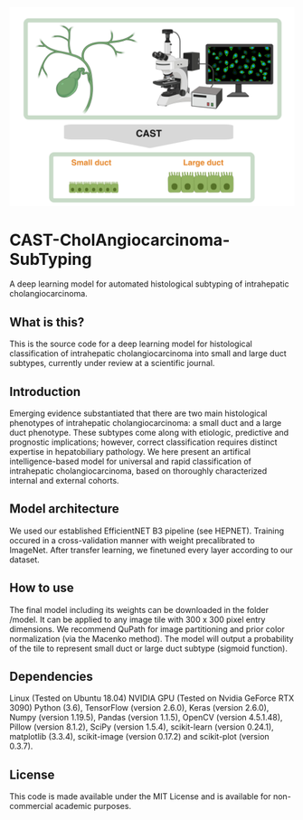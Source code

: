 ![CAST](CAST.jpeg)


# CAST-CholAngiocarcinoma-SubTyping
A deep learning model for automated histological subtyping of intrahepatic cholangiocarcinoma.

## What is this?
This is the source code for a deep learning model for histological classification of intrahepatic cholangiocarcinoma into small and large duct subtypes, currently under review at a scientific journal.

## Introduction
Emerging evidence substantiated that there are two main histological phenotypes of intrahepatic cholangiocarcinoma: a small duct and a large duct phenotype. These subtypes come along with etiologic, predictive and prognostic implications; however, correct classification requires distinct expertise in hepatobiliary pathology. We here present an artifical intelligence-based model for universal and rapid classification of intrahepatic cholangiocarcinoma, based on thoroughly characterized internal and external cohorts.

## Model architecture
We used our established EfficientNET B3 pipeline (see HEPNET). Training occured in a cross-validation manner with weight precalibrated to ImageNet. After transfer learning, we finetuned every layer according to our dataset.

## How to use
The final model including its weights can be downloaded in the folder /model. It can be applied to any image tile with 300 x 300 pixel entry dimensions. We recommend QuPath for image partitioning and prior color normalization (via the Macenko method). The model will output a probability of the tile to represent small duct or large duct subtype (sigmoid function).

## Dependencies
Linux (Tested on Ubuntu 18.04)
NVIDIA GPU (Tested on Nvidia GeForce RTX 3090)
Python (3.6), TensorFlow (version 2.6.0), Keras (version 2.6.0), Numpy (version 1.19.5), Pandas (version 1.1.5), OpenCV (version 4.5.1.48), Pillow (version 8.1.2), SciPy (version 1.5.4), scikit-learn (version 0.24.1), matplotlib (3.3.4), scikit-image (version 0.17.2) and scikit-plot (version 0.3.7).

## License
This code is made available under the MIT License and is available for non-commercial academic purposes.
